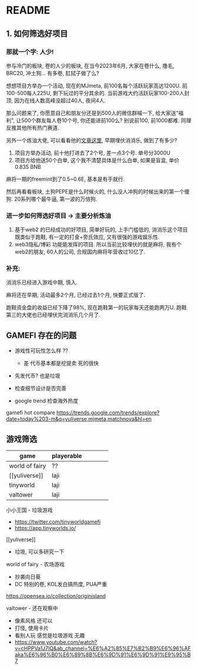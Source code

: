 # README

## 1. 如何筛选好项目

### 那就一个字: 人少!&#x20;

参与冷门的板块, 卷的人少的板块, 在当今2023年6月, 大家在卷什么, 撸毛, BRC20, 冲土狗... 有多卷, 肛拭子做了么?

想想项目方举办一个活动, 现在的MJmeta, 前100名每个活跃玩家高达1200U. 前100-500每人225U, 剩下玩过的平分其余的. 当前游戏大约活跃玩家100-200人封顶, 因为在线人数高峰没超过40人, 夜间4人.&#x20;

那么问题来了, 你愿意自己和朋友分还是到500人的微信群喊一下, 给大家送"福利", 让500个群友每人卷10个号, 你还能进前100么? 别说前100, 前1000都难. 同理反推其他所有热门赛道.

另外一个炼油大佬, 可以看看他的[文章这里](https://lime-freesia-bcb.notion.site/MatchNova-cfc5a3a3db6340bf86adb67b70fdf5f1), 早期埋伏消消乐, 做到了有多少?&#x20;

1. 项目方举办活动, 前十他打进去了2个号, 差一点3个号. 单号分3000U
2. 项目方给他送50个白单, 这个我不清楚具体是什么白单, 如果是盲盒, 单价0.835 BNB

麻将一期的freemint到了0.5\~0.6E, 基本是有手就行.

然后再看看板块, 土狗PEPE是什么时候火的, 什么没人冲狗的时候出来的第一个傻狗. 20系列哪个最牛逼, 第一波的万倍狗.

### 进一步如何筛选好项目 -> 主要分析炼油

1. 基于web2 的已经成功的好项目, 简单好玩的, 上手门槛低的, 消消乐这个项目既类似于跑鞋, 有一定的打金+旁氏效应, 又有很强的游戏娱乐性.&#x20;
2. web3隐私/博彩 功能能发挥的项目. 所以当前比较埋伏的就是麻将, 我有个web2的朋友, 60人的公司, 合规国内麻将年营收过10亿了.&#x20;

### 补充:

消消乐已经进入游戏中期, 慎入.&#x20;

麻将还在早期, 活动最多2个月, 已经过去1个月, 快要正式版了.&#x20;

跑鞋资金盘的收益已经下降了98%, 现在跑鞋第一的玩家每天还能跑两万U. 跑鞋第三的大佬也已经埋伏完消消乐几个月了.&#x20;



## GAMEFI 存在的问题

- 游戏性可玩性怎么样 ?? 
  - 差 代币基本都是挖提卖 死的很快

- 先发代币? 也是垃圾
- 检查细节设计是否完善
- google trend 检查海外热度


gamefi hot compare 
https://trends.google.com/trends/explore?date=today%203-m&q=yuliverse,mjmeta,matchnova&hl=en


## 游戏筛选

| game           | playerable |     |     |     |     |
| -------------- | ---------- | --- | --- | --- | --- |
| world of fairy | ??         |     |     |     |     |
| [[yuliverse]]  | laji       |     |     |     |     |
| tinyworld      | laji       |     |     |     |     |
| valtower       | laji       |     |     |     |     |


小小王国 - 垃圾游戏 
- https://twitter.com/tinyworldgamefi
- https://app.tinyworlds.io/

[[yuliverse]] 
- 垃圾, 可以多研究一下

world of fairy - 农场游戏 
- 抄袭向日葵
- DC 特别的卷, KOL发白搞热度, PUA严重 

https://opensea.io/collection/originisland



valtower - 还在观察中
- 像素风格 还可以
- 打怪, 使用卡片 
- 看别人玩 感觉是垃圾游戏 无趣
- https://www.youtube.com/watch?v=cHPPVa1J7lQ&ab_channel=%E6%A2%85%E7%B2%B9%E6%96%AFaka%E6%96%B0%E6%89%8B%E6%9D%91%E6%9D%91%E9%95%B7
  